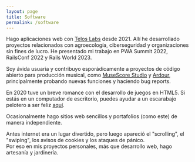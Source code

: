 ```yaml
---
layout: page
title: Software
permalink: /software
---
```


Hago aplicaciones web con  <a href="https://hi.teloslabs.co/" target="_blank">Telos Labs</a> desde 2021. Allí he desarrollado proyectos relacionados con agroecología, ciberseguridad y organizaciones sin fines de lucro.
He presentado mi trabajo en PWA Summit 2022, RailsConf 2022 y Rails World 2023.

Soy ávida usuaria y contribuyo esporádicamente a proyectos de código abierto para producción musical, como <a href="https://github.com/musescore/MuseScore" target="_blank">MuseScore Studio</a> y <a href="https://ardour.org/" target="_blank">Ardour</a>,  principalmente probando nuevas funciones y haciendo bug reports.


En 2020 tuve un breve romance con el desarrollo de juegos en HTML5. Si estás en un computador de escritorio, puedes ayudar a un escarabajo pelotero a ser feliz <a href="https://adoring-goldstine-1746f4.netlify.app/" target="_blank">aquí</a>.

Ocasionalmente hago sitios web sencillos y portafolios (como este) de manera independiente.

Antes internet era un lugar divertido, pero luego apareció el "scrolling", el "swiping", los avisos de cookies y los ataques de pánico.
<br>
Por eso en mis proyectos personales, más que desarrollo web, hago artesanía y jardinería.
